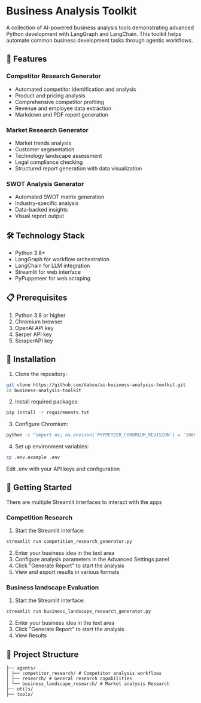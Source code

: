# Business Analysis Toolkit

A collection of AI-powered business analysis tools demonstrating advanced Python development with LangGraph and LangChain. This toolkit helps automate common business development tasks through agentic workflows.

## 🚀 Features

### Competitor Research Generator
- Automated competitor identification and analysis
- Product and pricing analysis
- Comprehensive competitor profiling
- Revenue and employee data extraction
- Markdown and PDF report generation

### Market Research Generator
- Market trends analysis
- Customer segmentation
- Technology landscape assessment
- Legal compliance checking
- Structured report generation with data visualization

### SWOT Analysis Generator
- Automated SWOT matrix generation
- Industry-specific analysis
- Data-backed insights
- Visual report output

## 🛠 Technology Stack

- Python 3.8+
- LangGraph for workflow orchestration
- LangChain for LLM integration
- Streamlit for web interface
- PyPuppeteer for web scraping

## 📋 Prerequisites

1. Python 3.8 or higher
2. Chromium browser
3. OpenAI API key
4. Serper API key 
5. ScraperAPI key 

## 🔧 Installation
1. Clone the repository:
```bash
git clone https://github.com/dabso/ai-business-analysis-toolkit.git
cd business-analysis-toolkit
```


2. Install required packages:

```bash
pip install -r requirements.txt
```

3. Configure Chromium:

```bash
python -c "import os; os.environ['PYPPETEER_CHROMIUM_REVISION'] = '1000027'; from pyppeteer import chromium_downloader; chromium_downloader.download_chromium()"
```


4. Set up environment variables:
```bash
cp .env.example .env
```
Edit .env with your API keys and configuration

## 🚦 Getting Started
There are multiple Streamlit Interfaces to interact with the apps
### Competition Research 
1. Start the Streamlit interface:
```bash
streamlit run competition_research_generator.py
```
2. Enter your business idea in the text area
3. Configure analysis parameters in the Advanced Settings panel
4. Click "Generate Report" to start the analysis
5. View and export results in various formats

### Business landscape Evaluation
1. Start the Streamlit interface: 
```bash
streamlit run business_landscape_research_generator.py
```
2. Enter your business idea in the text area
3. Click "Generate Report" to start the analysis
4. View Results

## 📁 Project Structure
```text
├── agents/
│ ├── competitor_research/ # Competitor analysis workflows
│ ├── research/ # General research capabilities
│ └── business_landscape_research/ # Market analysis Research
├── utils/ 
├── tools/ 
```



